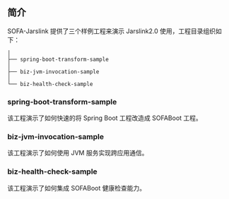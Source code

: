 ## 简介
SOFA-Jarslink 提供了三个样例工程来演示 Jarslink2.0 使用，工程目录组织如下：
```text
│
├── spring-boot-transform-sample
│ 
├── biz-jvm-invocation-sample
│ 
└── biz-health-check-sample

```

### spring-boot-transform-sample
该工程演示了如何快速的将 Spring Boot 工程改造成 SOFABoot 工程。

### biz-jvm-invocation-sample
该工程演示了如何使用 JVM 服务实现跨应用通信。

### biz-health-check-sample
该工程演示了如何集成 SOFABoot 健康检查能力。
